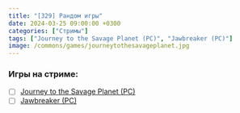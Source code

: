```yaml
---
title: "[329] Рандом игры"
date: 2024-03-25 09:00:00 +0300
categories: ["Стримы"]
tags: ["Journey to the Savage Planet (PC)", "Jawbreaker (PC)"]
image: /commons/games/journeytothesavageplanet.jpg
---
```


### Игры на стриме:
+ [ ] [Journey to the Savage Planet (PC)](/tags/journey-to-the-savage-planet-pc)
+ [ ] [Jawbreaker (PC)](/tags/jawbreaker-pc)
